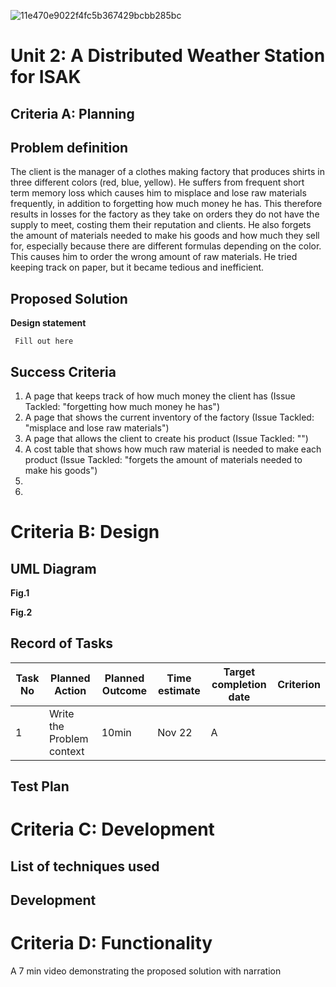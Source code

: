 ![11e470e9022f4fc5b367429bcbb285bc](https://github.com/comsci-uwc-isak/unit2_2023/assets/53995212/1d14b1d3-ae39-4ef3-8ec9-3329630eacae)

# Unit 2: A Distributed Weather Station for ISAK

## Criteria A: Planning

## Problem definition

The client is the manager of a clothes making factory that produces shirts in three different colors (red, blue, yellow). He suffers from frequent short term memory loss which causes him to misplace and lose raw materials frequently, in addition to forgetting how much money he has. This therefore results in losses for the factory as they take on orders they do not have the supply to meet, costing them their reputation and clients. He also forgets the amount of materials needed to make his goods and how much they sell for, especially because there are different formulas depending on the color. This causes him to order the wrong amount of raw materials. He tried keeping track on paper, but it became tedious and inefficient.

## Proposed Solution

**Design statement**

``` Fill out here```

## Success Criteria
1. A page that keeps track of how much money the client has (Issue Tackled: "forgetting how much money he has")
2. A page that shows the current inventory of the factory (Issue Tackled: "misplace and lose raw materials")
3. A page that allows the client to create his product (Issue Tackled: "")
4. A cost table that shows how much raw material is needed to make each product (Issue Tackled: "forgets the amount of materials needed to make his goods")
5. 
6. 


# Criteria B: Design

## UML Diagram 

**Fig.1**


**Fig.2** 


## Record of Tasks
| Task No | Planned Action                                                | Planned Outcome                                                                                                 | Time estimate | Target completion date | Criterion |
|---------|---------------------------------------------------------------|-----------------------------------------------------------------------------------------------------------------|---------------|------------------------|-----------|
| 1       | Write the Problem context                        | 10min         | Nov 22                 | A         |

## Test Plan

# Criteria C: Development

## List of techniques used

## Development


# Criteria D: Functionality

A 7 min video demonstrating the proposed solution with narration

